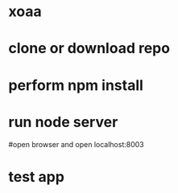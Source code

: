 # xoaa
# clone or download repo
# perform npm install
# run node server
#open browser and open localhost:8003
# test app
